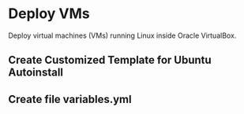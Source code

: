 # Deploy VMs
Deploy virtual machines (VMs) running Linux inside Oracle VirtualBox.




## Create Customized Template for Ubuntu Autoinstall

## Create file variables.yml
